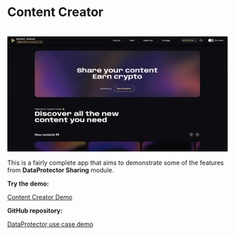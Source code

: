 <script setup>
import { Icon } from '@iconify/vue';
</script>

# Content Creator

<a href="https://demo.iex.ec/content-creator/" target="_blank" rel="noreferrer" style="display: inline-block; margin-top: 20px">
  <img src="/assets/content-creator-screenshot.png" alt="Content Creator screenshot">
</a>

This is a fairly complete app that aims to demonstrate some of the features from
**DataProtector Sharing** module.

**Try the demo:**

<a href="https://demo.iex.ec/content-creator/" target="_blank" rel="noreferrer" class="link-as-block">
  <Icon icon="mdi:art" height="25" style="margin-right: -1px" /> Content Creator Demo
</a>

**GitHub repository:**

<a href="https://github.com/iExecBlockchainComputing/dataprotector-sdk/tree/v2/packages/demo/usecase-demo" target="_blank" rel="noreferrer" class="link-as-block">
  <Icon icon="mdi:github" height="24" /> DataProtector use case demo
</a>
